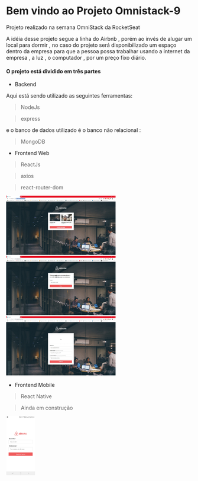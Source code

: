 # Bem vindo ao Projeto Omnistack-9 

Projeto realizado na semana OmniStack da RocketSeat

A idéia  desse  projeto segue a linha do Airbnb , porém ao invés de alugar um local para dormir , no caso do projeto será disponibilizado um espaço dentro da empresa para  que a pessoa possa trabalhar usando a internet da empresa , a luz , o computador , por um preço fixo diário. 

#### O projeto  está dividido em três partes 

- Backend

Aqui está sendo utilizado as seguintes ferramentas:

> NodeJs

> express

e o banco de dados utilizado é o  banco não relacional :

> MongoDB

- Frontend Web

> ReactJs

> axios

> react-router-dom

<code><img height='160' src='https://github.com/lleollima/omnistack-9/blob/master/imagem_lista.jpg'></code>
<code><img height='160' src='https://github.com/lleollima/omnistack-9/blob/master/imagem_login.jpg'></code>
<code><img height='160' src='https://github.com/lleollima/omnistack-9/blob/master/imagem_new.jpg'></code>


- Frontend Mobile

> React Native

> Ainda em construção

<code><img height='160' src='https://github.com/lleollima/omnistack-9/blob/master/img_mobile.jpeg'></code>
